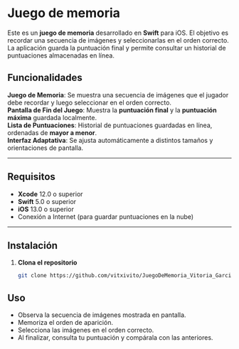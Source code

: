 # Juego de memoria

Este es un **juego de memoria** desarrollado en **Swift** para iOS. El objetivo es recordar una secuencia de imágenes y seleccionarlas en el orden correcto. La aplicación guarda la puntuación final y permite consultar un historial de puntuaciones almacenadas en línea.  


##  Funcionalidades

 **Juego de Memoria**: Se muestra una secuencia de imágenes que el jugador debe recordar y luego seleccionar en el orden correcto.  
 **Pantalla de Fin del Juego**: Muestra la **puntuación final** y la **puntuación máxima** guardada localmente.  
 **Lista de Puntuaciones**: Historial de puntuaciones guardadas en línea, ordenadas de **mayor a menor**.  
 **Interfaz Adaptativa**: Se ajusta automáticamente a distintos tamaños y orientaciones de pantalla.  

---

##  Requisitos

- **Xcode** 12.0 o superior  
- **Swift** 5.0 o superior  
- **iOS** 13.0 o superior  
- Conexión a Internet (para guardar puntuaciones en la nube)  

---

##  Instalación

1. **Clona el repositorio**  
   ```bash
   git clone https://github.com/vitxivito/JuegoDeMemoria_Vitoria_Garcia

   
## Uso

- Observa la secuencia de imágenes mostrada en pantalla.
- Memoriza el orden de aparición.
- Selecciona las imágenes en el orden correcto.
- Al finalizar, consulta tu puntuación y compárala con las anteriores.

